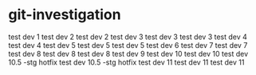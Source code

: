 # git-investigation

test dev 1
test dev 2
test dev 2
test dev 3
test dev 3
test dev 3
test dev 4
test dev 4
test dev 5
test dev 5
test dev 5
test dev 6
test dev 7
test dev 7
test dev 8
test dev 8
test dev 8
test dev 9
test dev 10
test dev 10
test dev 10.5 -stg hotfix
test dev 10.5 -stg hotfix
test dev 11
test dev 11
test dev 11
